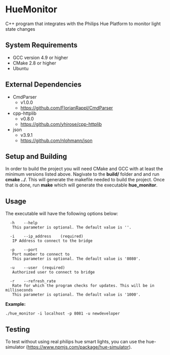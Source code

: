 # HueMonitor
C++ program that integrates with the Philips Hue Platform to monitor light state changes

## System Requirements
- GCC version 4.9 or higher
- CMake 2.8 or higher
- Ubuntu

## External Dependencies 
- CmdParser
  - v1.0.0
  - https://github.com/FlorianRappl/CmdParser
- cpp-httplib 
  - v0.8.0 
  - https://github.com/yhirose/cpp-httplib
- json 
  - v3.9.1 
  - https://github.com/nlohmann/json

## Setup and Building 
In order to build the project you will need CMake and GCC with at least the minimum versions listed above. Nagivate to the **build/** folder and and run **cmake ../**. This will generate the makefile needed to build the project. Once that is done, run **make** which will generate the executable **hue_monitor**.

## Usage
The executable will have the following options below:

```
  -h    --help
   This parameter is optional. The default value is ''.

  -i    --ip_address    (required)
   IP Address to connect to the bridge

  -p    --port
   Port number to connect to
   This parameter is optional. The default value is '8080'.

  -u    --user  (required)
   Authorized user to connect to bridge

  -r    --refresh_rate
   Rate for which the program checks for updates. This will be in milliseconds
   This parameter is optional. The default value is '1000'.
```

**Example:**
```
./hue_monitor -i localhost -p 8081 -u newdeveloper
```
## Testing
To test without using real philips hue smart lights, you can use the hue-simulator (https://www.npmjs.com/package/hue-simulator).
